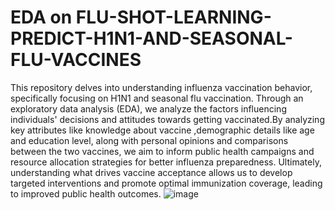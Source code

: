 # EDA on FLU-SHOT-LEARNING-PREDICT-H1N1-AND-SEASONAL-FLU-VACCINES

This repository delves into understanding influenza vaccination behavior, specifically focusing on H1N1 and seasonal flu vaccination. Through an exploratory data analysis (EDA), we analyze the factors influencing individuals' decisions and attitudes towards getting vaccinated.By analyzing key attributes like knowledge about vaccine ,demographic details like age and education level, along with personal opinions and comparisons between the two vaccines, we aim to inform public health campaigns and resource allocation strategies for better influenza preparedness. Ultimately, understanding what drives vaccine acceptance allows us to develop targeted interventions and promote optimal immunization coverage, leading to improved public health outcomes.
![image](https://github.com/khot2003/FLU-SHOT-LEARNING-PREDICT-H1N1-AND-SEASONAL-FLU-VACCINES/assets/105428024/60475164-76d9-404d-ad86-cf187ef1eaa8)

